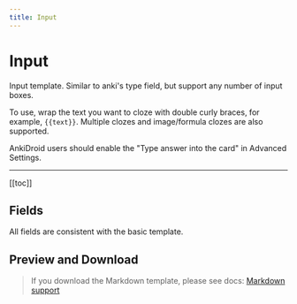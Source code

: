 ```yaml
---
title: Input
---
```


# Input

Input template. Similar to anki's type field, but support any number of input boxes.

To use, wrap the text you want to cloze with double curly braces, for example, `{{text}}`. Multiple clozes and image/formula clozes are also supported.

AnkiDroid users should enable the "Type answer into the card" in Advanced Settings.

---

[[toc]]

## Fields

All fields are consistent with the basic template.

## Preview and Download

> If you download the Markdown template, please see docs: [Markdown support](/templates/classic/#markdown-support)

<ClassicTemplateDemo entry="input" />
